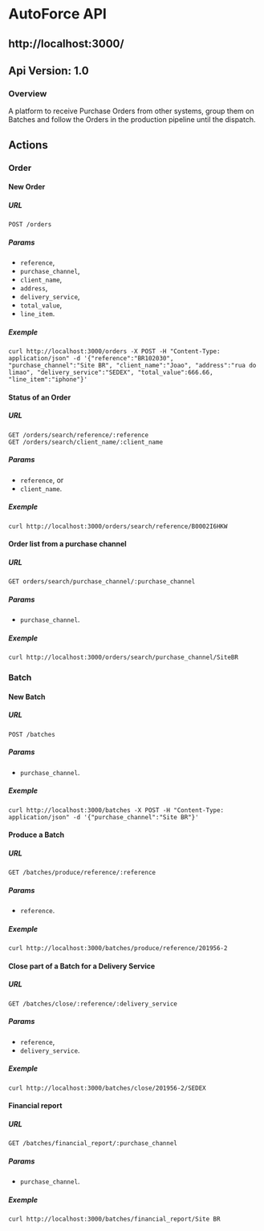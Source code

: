 # AutoForce API

## http://localhost:3000/

## Api Version: 1.0

### Overview

A platform to receive Purchase Orders from other systems, group them on Batches and follow the Orders in the production pipeline until the dispatch.

## Actions

### Order

#### New Order

##### URL
```
POST /orders
```

##### Params
- `reference`,
- `purchase_channel`,
- `client_name`,
- `address`,
- `delivery_service`,
- `total_value`,
- `line_item`.

##### Exemple
```
curl http://localhost:3000/orders -X POST -H "Content-Type: application/json" -d '{"reference":"BR102030", "purchase_channel":"Site BR", "client_name":"Joao", "address":"rua do limao", "delivery_service":"SEDEX", "total_value":666.66, "line_item":"iphone"}'
```

#### Status of an Order

##### URL
```
GET /orders/search/reference/:reference
GET /orders/search/client_name/:client_name
```
##### Params
- `reference`, or
- `client_name`.

##### Exemple
```
curl http://localhost:3000/orders/search/reference/B0002I6HKW
```

#### Order list from a purchase channel

##### URL
```
GET orders/search/purchase_channel/:purchase_channel
```

##### Params
- `purchase_channel`.

##### Exemple
```
curl http://localhost:3000/orders/search/purchase_channel/SiteBR
```

### Batch

#### New Batch

##### URL
```
POST /batches
```

##### Params
- `purchase_channel`.

##### Exemple
```
curl http://localhost:3000/batches -X POST -H "Content-Type: application/json" -d '{"purchase_channel":"Site BR"}'
```

#### Produce a Batch

##### URL
```
GET /batches/produce/reference/:reference
```

##### Params
- `reference`.

##### Exemple
```
curl http://localhost:3000/batches/produce/reference/201956-2
```

#### Close part of a Batch for a Delivery Service

##### URL
```
GET /batches/close/:reference/:delivery_service
```

##### Params
- `reference`,
- `delivery_service`.

##### Exemple
```
curl http://localhost:3000/batches/close/201956-2/SEDEX
```

#### Financial report

##### URL
```
GET /batches/financial_report/:purchase_channel
```

##### Params
- `purchase_channel`.

##### Exemple
```
curl http://localhost:3000/batches/financial_report/Site BR
```